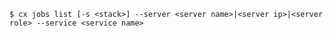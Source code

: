 <!-- usedin: [ _includes/_inlines/Toolbelt/common/jobs/jobs_usage-1.md] -->

```
$ cx jobs list [-s <stack>] --server <server name>|<server ip>|<server role> --service <service name>
```

